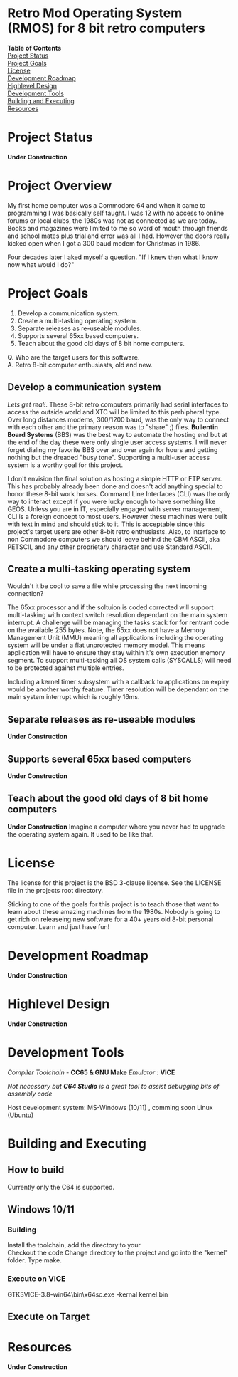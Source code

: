# **R**etro **M**od **O**perating **S**ystem (RMOS) for 8 bit retro computers
 
**Table of Contents**\
[Project Status](#Project-Status)\
[Project Goals](#Project-Goals)\
[License](#License)\
[Development Roadmap](#Development-Roadmap)\
[Highlevel Design](#Highlevel-Design)\
[Development Tools](#Development-Tools)\
[Building and Executing](#Building-and-Executing)\
[Resources](#Resources)


# Project Status

**Under Construction**

# Project Overview

My first home computer was a Commodore 64 and when it came to programming I was basically self taught. I was 12 with no access to online forums or local clubs, the 1980s was not as connected as we are today.  Books and magazines were limited to me so word of mouth through friends and school mates plus trial and error was all I had. However the doors really kicked open when I got a 300 baud modem for Christmas in 1986.   

Four decades later I aked myself a question. "If I knew then what I know now what would I do?"

# Project Goals

1. Develop a communication system.
2. Create a multi-tasking operating system.
3. Separate releases as re-useable modules.
4. Supports several 65xx based computers.
5. Teach about the good old days of 8 bit home computers.                 

Q. Who are the target users for this software.   
A. Retro 8-bit computer enthusiasts, old and new.   

## Develop a communication system
 
*Lets get real!*. These 8-bit retro computers primarily had serial interfaces to access the outside world and XTC will be limited to this perhipheral type. Over long distances modems, 300/1200 baud, was the only way to connect with each other and the primary reason was to "share" ;) files. **Bullentin Board Systems** (BBS) was the best way to automate the hosting end but at the end of the day these were only single user access systems. I will never forget dialing my favorite BBS over and over again for hours and getting nothing but the dreaded "busy tone". Supporting a multi-user access system is a worthy goal for this project.  

I don't envision the final solution as hosting a simple HTTP or FTP server. This has probably already been done and doesn't add anything special to honor these 8-bit work horses. Command Line Interfaces (CLI) was the only way to interact except if you were lucky enough to have something like GEOS. Unless you are in IT, especially engaged with server management, CLI is a foreign concept to most users. However these machines were built with text in mind and should stick to it. This is acceptable since this project's target users are other 8-bit retro enthusiasts. Also, to interface to non Commodore computers we should leave behind the CBM ASCII, aka PETSCII, and any other proprietary character and use Standard ASCII.

## Create a multi-tasking operating system

Wouldn't it be cool to save a file while processing the next incoming connection?

The 65xx processor and if the soltuion is coded corrected will support multi-tasking with context switch resolution dependant on the main system interrupt. A challenge will be managing the tasks stack for for rentrant code on the available 255 bytes. Note, the 65xx does not have a Memory Management Unit (MMU) meaning all applications including the operating system will be under a flat unprotected memory model. This means application will have to ensure they stay within it's own execution memory segment.  To support multi-tasking all OS system calls (SYSCALLS) will need to be protected against multiple entries.       

Including a kernel timer subsystem with a callback to applications on expiry would be another worthy feature. Timer resolution will be dependant on the main system interrupt which is roughly 16ms.     

## Separate releases as re-useable modules
**Under Construction**

## Supports several 65xx based computers
**Under Construction**

## Teach about the good old days of 8 bit home computers
**Under Construction**
Imagine a computer where you never had to upgrade the operating system again. It used to be like that. 

# License
The license for this project is the BSD 3-clause license. See the LICENSE file in the projects root directory.

Sticking to one of the goals for this project is to teach those that want to learn about these amazing machines from the 1980s. Nobody is going to get rich on releaseing new software for a 40+ years old 8-bit personal computer. Learn and just have fun!

# Development Roadmap
**Under Construction**

# Highlevel Design
**Under Construction**


# Development Tools
*Compiler Toolchain* - **CC65 & GNU Make**
*Emulator* : **VICE**

*Not necessary but ***C64 Studio*** is a great tool to assist debugging bits of assembly code*  

Host development system: MS-Windows (10/11) , comming soon Linux (Ubuntu)  

# Building and Executing


## How to build

Currently only the C64 is supported. 

## Windows 10/11

### Building
Install the toolchain, add the directory to your   
Checkout the code
Change directory to the project and go into the "kernel" folder.
Type make. 

### Execute on VICE 
GTK3VICE-3.8-win64\bin\x64sc.exe -kernal kernel.bin

## Execute on Target

# Resources
**Under Construction**

